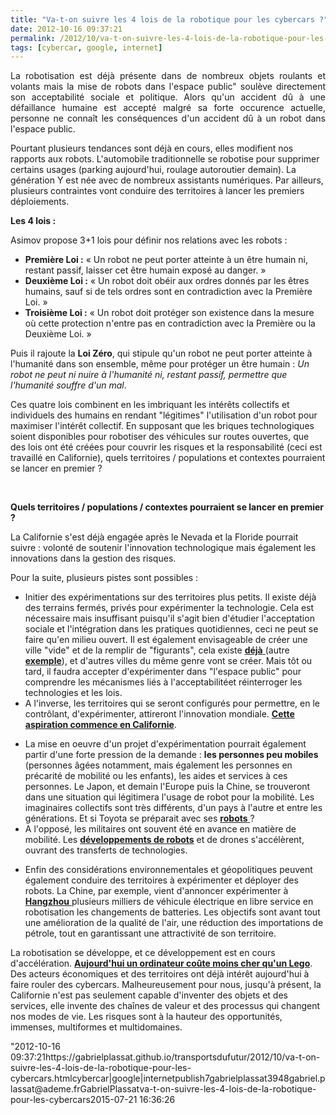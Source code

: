```yaml
---
title: "Va-t-on suivre les 4 lois de la robotique pour les cybercars ?"
date: 2012-10-16 09:37:21
permalink: /2012/10/va-t-on-suivre-les-4-lois-de-la-robotique-pour-les-cybercars.html
tags: [cybercar, google, internet]
---
```


<p style="text-align: justify">La robotisation est déjà présente dans de nombreux objets roulants et volants mais la mise de robots dans l'espace public" soulève directement son acceptabilité sociale et politique. Alors qu'un accident dû à une défaillance humaine est accepté malgré sa forte occurence actuelle, personne ne connaît les conséquences d'un accident dû à un robot dans l'espace public. </p> <p style=""text-align: justify"">Pourtant plusieurs tendances sont déjà en cours, elles modifient nos rapports aux robots. L'automobile traditionnelle se robotise pour supprimer certains usages (parking aujourd'hui, roulage autoroutier demain). La génération Y est née avec de nombreux assistants numériques. Par ailleurs, plusieurs contraintes vont conduire des territoires à lancer les premiers déploiements. </p>  <!--more-->   <p><strong>Les 4 lois :</strong></p> <p style=""text-align: justify"">Asimov propose 3+1 lois pour définir nos relations avec les robots : </p> <ul style=""text-align: justify""> <li><strong>Première Loi :</strong> « Un robot ne peut porter atteinte à un être humain ni, restant passif, laisser cet être humain exposé au danger. » </li> <li><strong>Deuxième Loi :</strong> « Un robot doit obéir aux ordres donnés par les êtres humains, sauf si de tels ordres sont en contradiction avec la Première Loi. » </li> <li><strong>Troisième Loi :</strong> « Un robot doit protéger son existence dans la mesure où cette protection n'entre pas en contradiction avec la Première ou la Deuxième Loi. »</li> </ul> <p style=""text-align: justify""> Puis il rajoute la <strong>Loi Zéro</strong>, qui stipule qu'un robot ne peut porter atteinte à l'humanité dans son ensemble, même pour protéger un être humain : <em>Un robot ne peut ni nuire à l'humanité ni, restant passif, permettre que l'humanité souffre d'un mal</em>.</p> <p style=""text-align: justify"">Ces quatre lois combinent en les imbriquant les intérêts collectifs et individuels des humains en rendant "légitimes" l'utilisation d'un robot pour maximiser l'intérêt collectif. En supposant que les briques technologiques soient disponibles pour robotiser des véhicules sur routes ouvertes, que des lois ont été créées pour couvrir les risques et la responsabilité (ceci est travaillé en Californie), quels territoires / populations et contextes pourraient se lancer en premier ? </p> <p style=""text-align: justify""> </p> <p><strong>Quels territoires / populations / contextes pourraient se lancer en premier ?</strong></p> <p style=""text-align: justify"">La Californie s'est déjà engagée après le Nevada et la Floride pourrait suivre : volonté de soutenir l'innovation technologique mais également les innovations dans la gestion des risques. </p> <p style=""text-align: justify"">Pour la suite, plusieurs pistes sont possibles : </p> <ul> <li>Initier des expérimentations sur des territoires plus petits. Il existe déjà des terrains fermés, privés pour expérimenter la technologie. Cela est nécessaire mais insuffisant puisqu'il s'agit bien d'étudier l'acceptation sociale et l'intégration dans les pratiques quotidiennes, ceci ne peut se faire qu'en milieu ouvert. Il est également envisageable de créer une ville "vide" et de la remplir de "figurants", cela existe <a href="https://gabrielplassat.github.io/transportsdufutur/2012/05/la-premiere-ville-concue-et-realisee-pour-experimenter-des-systemes-complexes.html"" target=""_blank""><strong>déjà</strong> </a>(autre <a href="https://gabrielplassat.github.io/transportsdufutur/2010/04/du-serious-game-a-la-ville-laboratoire-puis-a-la-ville-living-lab.html"" target=""_blank""><strong>exemple</strong></a>), et d'autres villes du même genre vont se créer. Mais tôt ou tard, il faudra accepter d'expérimenter dans "l'espace public" pour comprendre les mécanismes liés à l'acceptabilitéet réinterroger les technologies et les lois.</li> <li>A l'inverse, les territoires qui se seront configurés pour permettre, en le contrôlant, d'expérimenter, attireront l'innovation mondiale. <a href=""http://en.wikipedia.org/wiki/Autonomous_car"" target=""_blank""><strong>Cette aspiration commence en Californie</strong></a>.</li> </ul> <ul> <li>La mise en oeuvre d'un projet d'expérimentation pourrait également partir d'une forte pression de la demande : <strong>les personnes peu mobiles</strong> (personnes âgées notamment, mais également les personnes en précarité de mobilité ou les enfants), les aides et services à ces personnes. Le Japon, et demain l'Europe puis la Chine, se trouveront dans une situation qui légitimera l'usage de robot pour la mobilité. Les imaginaires collectifs sont très différents, d'un pays à l'autre et entre les générations. Et si Toyota se préparait avec ses <a href=""http://www.toyota-global.com/innovation/personal_mobility/"" target=""_blank""><strong>robots</strong> </a>? </li> <li>A l'opposé, les militaires ont souvent été en avance en matière de mobilité. Les <a href=""http://www.bostondynamics.com/"" target=""_blank""><strong>développements de robots</strong></a> et de drones s'accélèrent, ouvrant des transferts de technologies. </li> </ul> <ul> <li>Enfin des considérations environnementales et géopolitiques peuvent également conduire des territoires à expérimenter et déployer des robots. La Chine, par exemple, vient d'annoncer expérimenter à <a href=""http://cleantechnica.com/2012/10/10/kandi-technologies-will-sells-first-5000-electric-vehicles-to-hangzhou-china-for-just-6300-each/"" target=""_blank""><strong>Hangzhou</strong> </a>plusieurs milliers de véhicule électrique en libre service en robotisation les changements de batteries. Les objectifs sont avant tout une amélioration de la qualité de l'air, une réduction des importations de pétrole, tout en garantissant une attractivité de son territoire.</li> </ul> <p style=""text-align: justify"">La robotisation se développe, et ce développement est en cours d'accélération. <a href=""http://gigaom.com/2012/10/12/what-happens-when-computers-are-cheaper-than-lego-blocks/"" target=""_blank""><strong>Aujourd'hui un ordinateur coûte moins cher qu'un Lego</strong></a>. Des acteurs économiques et des territoires ont déjà intérêt aujourd'hui à faire rouler des cybercars. Malheureusement pour nous, jusqu'à présent, la Californie n'est pas seulement capable d'inventer des objets et des services, elle invente des chaînes de valeur et des processus qui changent nos modes de vie. Les risques sont à la hauteur des opportunités, immenses, multiformes et multidomaines. </p>"2012-10-16 09:37:21https://gabrielplassat.github.io/transportsdufutur/2012/10/va-t-on-suivre-les-4-lois-de-la-robotique-pour-les-cybercars.htmlcybercar|google|internetpublish7gabrielplassat3948gabriel.plassat@ademe.frGabrielPlassatva-t-on-suivre-les-4-lois-de-la-robotique-pour-les-cybercars2015-07-21 16:36:26
